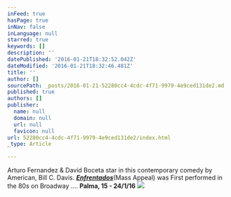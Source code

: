 ```yaml
---
inFeed: true
hasPage: true
inNav: false
inLanguage: null
starred: true
keywords: []
description: ''
datePublished: '2016-01-21T18:32:52.042Z'
dateModified: '2016-01-21T18:32:46.481Z'
title: ''
author: []
sourcePath: _posts/2016-01-21-52280cc4-4cdc-4f71-9979-4e9ced131de2.md
published: true
authors: []
publisher:
  name: null
  domain: null
  url: null
  favicon: null
url: 52280cc4-4cdc-4f71-9979-4e9ced131de2/index.html
_type: Article

---
```

Arturo Fernandez & David Boceta star in this contemporary comedy by American, Bill C. Davis. _**[Enfrentados][0]**_(Mass Appeal) was  First performed in the 80s on Broadway .... ****Palma, 15 - 24/1/16****
![](https://the-grid-user-content.s3-us-west-2.amazonaws.com/73258084-6f6e-49de-a097-6d4f876f1374.jpg)

[0]: http://www.keeptakinthemed.com/enfrentados.html